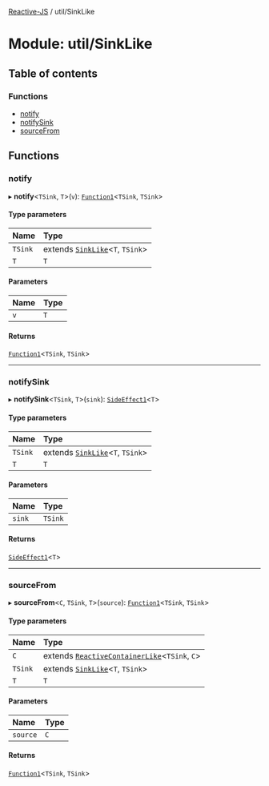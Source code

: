 [Reactive-JS](../README.md) / util/SinkLike

# Module: util/SinkLike

## Table of contents

### Functions

- [notify](util_SinkLike.md#notify)
- [notifySink](util_SinkLike.md#notifysink)
- [sourceFrom](util_SinkLike.md#sourcefrom)

## Functions

### notify

▸ **notify**<`TSink`, `T`\>(`v`): [`Function1`](functions.md#function1)<`TSink`, `TSink`\>

#### Type parameters

| Name | Type |
| :------ | :------ |
| `TSink` | extends [`SinkLike`](../interfaces/util.SinkLike.md)<`T`, `TSink`\> |
| `T` | `T` |

#### Parameters

| Name | Type |
| :------ | :------ |
| `v` | `T` |

#### Returns

[`Function1`](functions.md#function1)<`TSink`, `TSink`\>

___

### notifySink

▸ **notifySink**<`TSink`, `T`\>(`sink`): [`SideEffect1`](functions.md#sideeffect1)<`T`\>

#### Type parameters

| Name | Type |
| :------ | :------ |
| `TSink` | extends [`SinkLike`](../interfaces/util.SinkLike.md)<`T`, `TSink`\> |
| `T` | `T` |

#### Parameters

| Name | Type |
| :------ | :------ |
| `sink` | `TSink` |

#### Returns

[`SideEffect1`](functions.md#sideeffect1)<`T`\>

___

### sourceFrom

▸ **sourceFrom**<`C`, `TSink`, `T`\>(`source`): [`Function1`](functions.md#function1)<`TSink`, `TSink`\>

#### Type parameters

| Name | Type |
| :------ | :------ |
| `C` | extends [`ReactiveContainerLike`](../interfaces/rx.ReactiveContainerLike.md)<`TSink`, `C`\> |
| `TSink` | extends [`SinkLike`](../interfaces/util.SinkLike.md)<`T`, `TSink`\> |
| `T` | `T` |

#### Parameters

| Name | Type |
| :------ | :------ |
| `source` | `C` |

#### Returns

[`Function1`](functions.md#function1)<`TSink`, `TSink`\>
